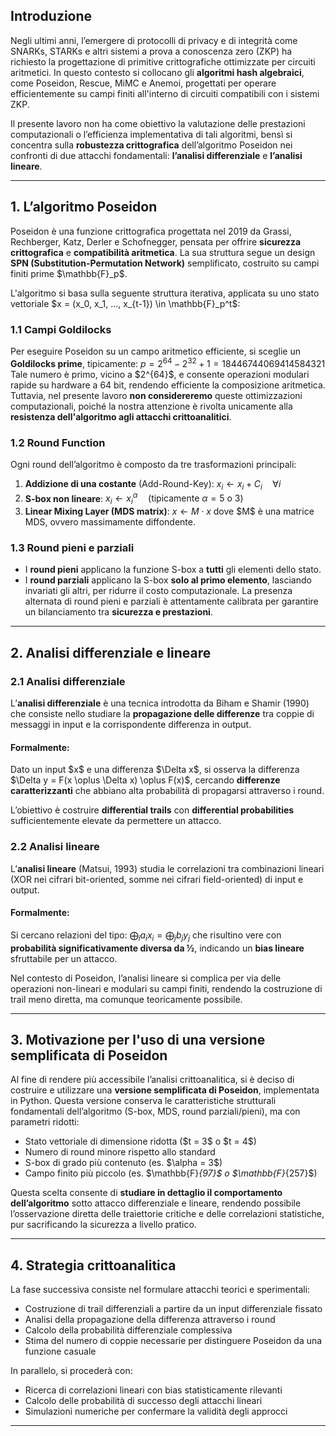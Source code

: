 ## **Introduzione**

Negli ultimi anni, l’emergere di protocolli di privacy e di integrità come SNARKs, STARKs e altri sistemi a prova a conoscenza zero (ZKP) ha richiesto la progettazione di primitive crittografiche ottimizzate per circuiti aritmetici. In questo contesto si collocano gli **algoritmi hash algebraici**, come Poseidon, Rescue, MiMC e Anemoi, progettati per operare efficientemente su campi finiti all'interno di circuiti compatibili con i sistemi ZKP.

Il presente lavoro non ha come obiettivo la valutazione delle prestazioni computazionali o l’efficienza implementativa di tali algoritmi, bensì si concentra sulla **robustezza crittografica** dell’algoritmo Poseidon nei confronti di due attacchi fondamentali: **l’analisi differenziale** e **l’analisi lineare**.

---

## **1. L’algoritmo Poseidon**

Poseidon è una funzione crittografica progettata nel 2019 da Grassi, Rechberger, Katz, Derler e Schofnegger, pensata per offrire **sicurezza crittografica** e **compatibilità aritmetica**. La sua struttura segue un design **SPN (Substitution-Permutation Network)** semplificato, costruito su campi finiti prime \$\mathbb{F}\_p\$.

L'algoritmo si basa sulla seguente struttura iterativa, applicata su uno stato vettoriale \$x = (x\_0, x\_1, ..., x\_{t-1}) \in \mathbb{F}\_p^t\$:

### 1.1 Campi Goldilocks

Per eseguire Poseidon su un campo aritmetico efficiente, si sceglie un **Goldilocks prime**, tipicamente:
$p = 2^{64} - 2^{32} + 1 = 18446744069414584321$
Tale numero è primo, vicino a \$2^{64}\$, e consente operazioni modulari rapide su hardware a 64 bit, rendendo efficiente la composizione aritmetica. Tuttavia, nel presente lavoro **non considereremo** queste ottimizzazioni computazionali, poiché la nostra attenzione è rivolta unicamente alla **resistenza dell'algoritmo agli attacchi crittoanalitici**.

### 1.2 Round Function

Ogni round dell’algoritmo è composto da tre trasformazioni principali:

1. **Addizione di una costante** (Add-Round-Key):
   $x_i \leftarrow x_i + C_i \quad \forall i$
2. **S-box non lineare**:
   $x_i \leftarrow x_i^{\alpha} \quad \text{(tipicamente } \alpha = 5 \text{ o } 3)$
3. **Linear Mixing Layer (MDS matrix)**:
   $x \leftarrow M \cdot x$
   dove \$M\$ è una matrice MDS, ovvero massimamente diffondente.

### 1.3 Round pieni e parziali

* I **round pieni** applicano la funzione S-box a **tutti** gli elementi dello stato.
* I **round parziali** applicano la S-box **solo al primo elemento**, lasciando invariati gli altri, per ridurre il costo computazionale. La presenza alternata di round pieni e parziali è attentamente calibrata per garantire un bilanciamento tra **sicurezza e prestazioni**.

---

## **2. Analisi differenziale e lineare**

### 2.1 Analisi differenziale

L’**analisi differenziale** è una tecnica introdotta da Biham e Shamir (1990) che consiste nello studiare la **propagazione delle differenze** tra coppie di messaggi in input e la corrispondente differenza in output.

#### Formalmente:

Dato un input \$x\$ e una differenza \$\Delta x\$, si osserva la differenza \$\Delta y = F(x \oplus \Delta x) \oplus F(x)\$, cercando **differenze caratterizzanti** che abbiano alta probabilità di propagarsi attraverso i round.

L’obiettivo è costruire **differential trails** con **differential probabilities** sufficientemente elevate da permettere un attacco.

### 2.2 Analisi lineare

L’**analisi lineare** (Matsui, 1993) studia le correlazioni tra combinazioni lineari (XOR nei cifrari bit-oriented, somme nei cifrari field-oriented) di input e output.

#### Formalmente:

Si cercano relazioni del tipo:
$\bigoplus_{i} a_i x_i = \bigoplus_{j} b_j y_j$
che risultino vere con **probabilità significativamente diversa da ½**, indicando un **bias lineare** sfruttabile per un attacco.

Nel contesto di Poseidon, l’analisi lineare si complica per via delle operazioni non-lineari e modulari su campi finiti, rendendo la costruzione di trail meno diretta, ma comunque teoricamente possibile.

---

## **3. Motivazione per l'uso di una versione semplificata di Poseidon**

Al fine di rendere più accessibile l’analisi crittoanalitica, si è deciso di costruire e utilizzare una **versione semplificata di Poseidon**, implementata in Python. Questa versione conserva le caratteristiche strutturali fondamentali dell’algoritmo (S-box, MDS, round parziali/pieni), ma con parametri ridotti:

* Stato vettoriale di dimensione ridotta (\$t = 3\$ o \$t = 4\$)
* Numero di round minore rispetto allo standard
* S-box di grado più contenuto (es. \$\alpha = 3\$)
* Campo finito più piccolo (es. \$\mathbb{F}*{97}\$ o \$\mathbb{F}*{257}\$)

Questa scelta consente di **studiare in dettaglio il comportamento dell’algoritmo** sotto attacco differenziale e lineare, rendendo possibile l’osservazione diretta delle traiettorie critiche e delle correlazioni statistiche, pur sacrificando la sicurezza a livello pratico.

---

## **4. Strategia crittoanalitica**

La fase successiva consiste nel formulare attacchi teorici e sperimentali:

* Costruzione di trail differenziali a partire da un input differenziale fissato
* Analisi della propagazione della differenza attraverso i round
* Calcolo della probabilità differenziale complessiva
* Stima del numero di coppie necessarie per distinguere Poseidon da una funzione casuale

In parallelo, si procederà con:

* Ricerca di correlazioni lineari con bias statisticamente rilevanti
* Calcolo delle probabilità di successo degli attacchi lineari
* Simulazioni numeriche per confermare la validità degli approcci

---
